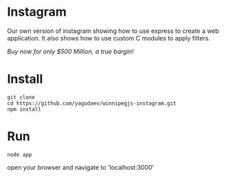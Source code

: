 Instagram
==========

Our own version of instagram showing how to use express to create a web application. It also shows how to use custom C modules to apply filters.

*Buy now for only $500 Million, a true bargin!*

Install
========

	git clone 
	cd https://github.com/yagudaev/winnipegjs-instagram.git
    npm install

Run
======
	
	node app

open your browser and navigate to 'localhost:3000'